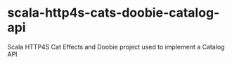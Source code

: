 # scala-http4s-cats-doobie-catalog-api
Scala HTTP4S Cat Effects and Doobie project used to implement a Catalog API
